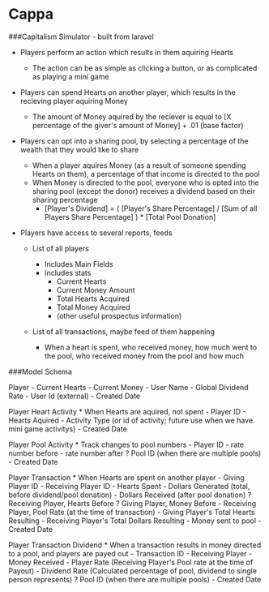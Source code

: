 Cappa
=====

###Capitalism Simulator - built from laravel

- Players perform an action which results in them aquiring Hearts
    - The action can be as simple as clicking a button, or as complicated as playing a mini game
- Players can spend Hearts on another player, which results in the recieving player aquiring Money
    - The amount of Money aquired by the reciever is equal to [X percentage of the giver's amount of Money] + .01 (base factor)
- Players can opt into a sharing pool, by selecting a percentage of the wealth that they would like to share
    - When a player aquires Money (as a result of someone spending Hearts on them), a percentage of that income is directed to the pool
    - When Money is directed to the pool, everyone who is opted into the sharing pool (except the donor) receives a dividend based on their sharing percentage
        - [Player's Dividend] = ( [Player's Share Percentage] / [Sum of all Players Share Percentage] ) * [Total Pool Donation] 

- Players have access to several reports, feeds
    - List of all players
        - Includes Main Fields
        - Includes stats
            - Current Hearts
            - Current Money Amount
            - Total Hearts Acquired
            - Total Money Acquired
            - (other useful prospectus information)

    - List of all transactions, maybe feed of them happening
        - When a heart is spent, who received money, how much went to the pool, who received money from the pool and how much

###Model Schema

Player
    - Current Hearts
    - Current Money
    - User Name
    - Global Dividend Rate
    - User Id (external)
    - Created Date


Player Heart Activity
    * When Hearts are aquired, not spent
    - Player ID
    - Hearts Aquired
    - Activity Type (or id of activity; future use when we have mini game activitys)
    - Created Date

Player Pool Activity
    * Track changes to pool numbers
    - Player ID
    - rate number before
    - rate number after
    ? Pool ID (when there are multiple pools)
    - Created Date


Player Transaction
    * When Hearts are spent on another player
    - Giving Player ID
    - Receiving Player ID
    - Hearts Spent
    - Dollars Generated (total, before dividend/pool donation)
    - Dollars Received (after pool donation)
    ? Receiving Player, Hearts Before
    ? Giving Player, Money Before
    - Receiving Player, Pool Rate (at the time of transaction)
    - Giving Player's Total Hearts Resulting
    - Receiving Player's Total Dollars Resulting
    - Money sent to pool 
    - Created Date

Player Transaction Dividend
    * When a transaction results in money directed to a pool, and players are payed out
    - Transaction ID
    - Receiving Player
    - Money Received
    - Player Rate (Receiving Player's Pool rate at the time of Payout)
    - Dividend Rate (Calculated percentage of pool, dividend to single person represents)
    ? Pool ID (when there are multiple pools)
    - Created Date






